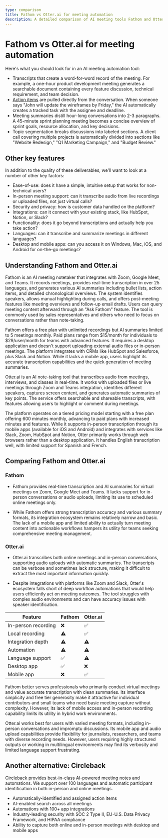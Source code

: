 ```yaml
---
type: comparison
title: Fathom vs Otter.ai for meeting automation
description: A detailed comparison of AI meeting tools Fathom and Otter.ai, examining their transcription capabilities, meeting summaries, action item tracking, and other key features.
---
```


# Fathom vs Otter.ai for meeting automation

Here's what you should look for in an AI meeting automation tool:  
* Transcripts that create a word-for-word record of the meeting. For example, a one-hour product development meeting generates a searchable document containing every feature discussion, technical requirement, and team decision.
* [Action items](/releases/add-action-items-to-meetings) are pulled directly from the conversation. When someone says "John will update the wireframes by Friday," the AI automatically creates a tracked task with the assignee and deadline.
* Meeting summaries distill hour-long conversations into 2-3 paragraphs. A 45-minute sprint planning meeting becomes a concise overview of sprint goals, resource allocation, and key decisions.
* Topic segmentation breaks discussions into labeled sections. A client call covering multiple projects is automatically divided into sections like "Website Redesign," "Q1 Marketing Campaign," and "Budget Review."

## Other key features
In addition to the quality of these deliverables, we'll want to look at a number of other key factors:
* Ease-of-use: does it have a simple, intuitive setup that works for non-technical users?
* In-person meeting support: can it transcribe audio from live recordings or uploaded files, not just virtual calls?
* Security and privacy: how is customer data handled on the platform?
* Integrations: can it connect with your existing stack, like HubSpot, Notion, or Slack?
* Functionality: does it go beyond transcriptions and actually help you take action?
* Languages: can it transcribe and summarize meetings in different languages?
* Desktop and mobile apps: can you access it on Windows, Mac, iOS, and Android for on-the-go meetings?

## Understanding Fathom and Otter.ai
Fathom is an AI meeting notetaker that integrates with Zoom, Google Meet, and Teams. It records meetings, provides real-time transcription in over 25 languages, and generates various AI summaries including bullet lists, action items, and detailed chronological overviews. The system identifies speakers, allows manual highlighting during calls, and offers post-meeting features like meeting overviews and follow-up email drafts. Users can query meeting content afterward through an "Ask Fathom" feature. The tool is commonly used by sales representatives and others who need to focus on conversations rather than note-taking.

Fathom offers a free plan with unlimited recordings but AI summaries limited to 5 meetings monthly. Paid plans range from $15/month for individuals to $29/user/month for teams with advanced features. It requires a desktop application and doesn't support uploading external audio files or in-person meetings. The platform integrates with CRMs like HubSpot and Salesforce, plus Slack and Notion. While it lacks a mobile app, users highlight its accurate transcription capabilities and the quick generation of meeting summaries.

Otter.ai is an AI note-taking tool that transcribes audio from meetings, interviews, and classes in real-time. It works with uploaded files or live meetings through Zoom and Teams integration, identifies different speakers, captures screen content, and generates automatic summaries of key points. The service offers searchable and shareable transcripts, with features allowing users to highlight or comment during meetings.

The platform operates on a tiered pricing model starting with a free plan offering 600 minutes monthly, advancing to paid plans with increased minutes and features. While it supports in-person transcription through its mobile apps (available for iOS and Android) and integrates with services like Slack, Zoom, HubSpot and Notion, Otter primarily works through web browsers rather than a desktop application. It handles English transcription well, with limited support for Spanish and French.

## Comparing Fathom and Otter.ai

### Fathom

* Fathom provides real-time transcription and AI summaries for virtual meetings on Zoom, Google Meet and Teams. It lacks support for in-person conversations or audio uploads, limiting its use to scheduled online meetings only. 

* While Fathom offers strong transcription accuracy and various summary formats, its integration ecosystem remains relatively narrow and basic. The lack of a mobile app and limited ability to actually turn meeting content into actionable workflows hampers its utility for teams seeking comprehensive meeting management.

### Otter.ai

* Otter.ai transcribes both online meetings and in-person conversations, supporting audio uploads with automatic summaries. The transcripts can be verbose and sometimes lack structure, making it difficult to extract the most important information quickly.

* Despite integrations with platforms like Zoom and Slack, Otter's ecosystem falls short of deep workflow automations that would help users efficiently act on meeting outcomes. The tool struggles with complex audio environments and can have accuracy issues with speaker identification.

| Feature | Fathom | Otter.ai |
|---------|--------|----------|
| In-person recording | ❌ | ✅ |
| Local recording | ⚠️ | ✅ |
| Integration depth | ⚠️ | ⚠️ |
| Automation | ⚠️ | ⚠️ |
| Language support | ✅ | ⚠️ |
| Desktop app | ✅ | ❌ |
| Mobile app | ❌ | ✅ |

Fathom better serves professionals who primarily conduct virtual meetings and value accurate transcription with clean summaries. Its interface simplicity and free tier generosity make it attractive for individual contributors and small teams who need basic meeting capture without complexity. However, its lack of mobile access and in-person recording capability limits its utility in hybrid work environments.

Otter.ai works best for users with varied meeting formats, including in-person conversations and impromptu discussions. Its mobile app and audio upload capabilities provide flexibility for journalists, researchers, and teams with diverse recording needs. However, users requiring highly structured outputs or working in multilingual environments may find its verbosity and limited language support frustrating.

## Another alternative: Circleback
Circleback provides best-in-class AI-powered meeting notes and automations. We support over 100 languages and automatic participant identification in both in-person and online meetings.
* Automatically-identified and assigned action items
* AI-enabled search across all meetings
* Automations with 100+ app integrations
* Industry-leading security with SOC 2 Type II, EU-U.S. Data Privacy Framework, and HIPAA compliance
* Ability to capture both online and in-person meetings with desktop and mobile apps